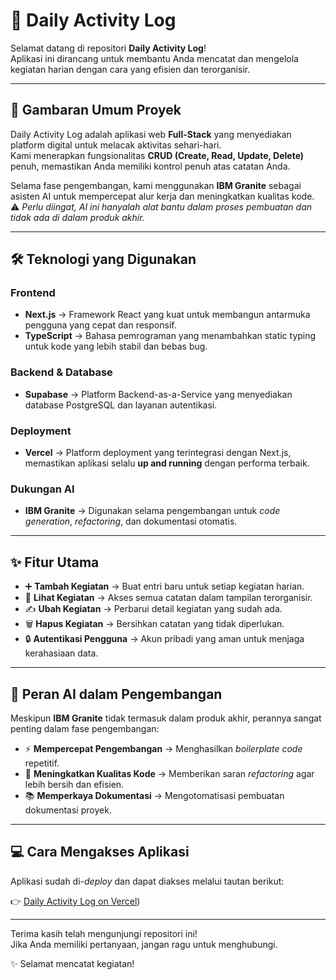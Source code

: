 # 📝 Daily Activity Log

Selamat datang di repositori **Daily Activity Log**!  
Aplikasi ini dirancang untuk membantu Anda mencatat dan mengelola kegiatan harian dengan cara yang efisien dan terorganisir.

---

## 🚀 Gambaran Umum Proyek
Daily Activity Log adalah aplikasi web **Full-Stack** yang menyediakan platform digital untuk melacak aktivitas sehari-hari.  
Kami menerapkan fungsionalitas **CRUD (Create, Read, Update, Delete)** penuh, memastikan Anda memiliki kontrol penuh atas catatan Anda.

Selama fase pengembangan, kami menggunakan **IBM Granite** sebagai asisten AI untuk mempercepat alur kerja dan meningkatkan kualitas kode.  
⚠️ *Perlu diingat, AI ini hanyalah alat bantu dalam proses pembuatan dan tidak ada di dalam produk akhir.*

---

## 🛠️ Teknologi yang Digunakan

### Frontend
- **Next.js** → Framework React yang kuat untuk membangun antarmuka pengguna yang cepat dan responsif.  
- **TypeScript** → Bahasa pemrograman yang menambahkan static typing untuk kode yang lebih stabil dan bebas bug.

### Backend & Database
- **Supabase** → Platform Backend-as-a-Service yang menyediakan database PostgreSQL dan layanan autentikasi.

### Deployment
- **Vercel** → Platform deployment yang terintegrasi dengan Next.js, memastikan aplikasi selalu **up and running** dengan performa terbaik.

### Dukungan AI
- **IBM Granite** → Digunakan selama pengembangan untuk *code generation*, *refactoring*, dan dokumentasi otomatis.

---

## ✨ Fitur Utama
- ➕ **Tambah Kegiatan** → Buat entri baru untuk setiap kegiatan harian.  
- 📖 **Lihat Kegiatan** → Akses semua catatan dalam tampilan terorganisir.  
- ✍️ **Ubah Kegiatan** → Perbarui detail kegiatan yang sudah ada.  
- 🗑️ **Hapus Kegiatan** → Bersihkan catatan yang tidak diperlukan.  
- 🔒 **Autentikasi Pengguna** → Akun pribadi yang aman untuk menjaga kerahasiaan data.  

---

## 🤖 Peran AI dalam Pengembangan
Meskipun **IBM Granite** tidak termasuk dalam produk akhir, perannya sangat penting dalam fase pengembangan:

- ⚡ **Mempercepat Pengembangan** → Menghasilkan *boilerplate code* repetitif.  
- 🧹 **Meningkatkan Kualitas Kode** → Memberikan saran *refactoring* agar lebih bersih dan efisien.  
- 📚 **Memperkaya Dokumentasi** → Mengotomatisasi pembuatan dokumentasi proyek.  

---

## 💻 Cara Mengakses Aplikasi
Aplikasi sudah di-*deploy* dan dapat diakses melalui tautan berikut:  

👉 [Daily Activity Log on Vercel]([https://v0-daily-activity-log.vercel.app/))

---

Terima kasih telah mengunjungi repositori ini!  
Jika Anda memiliki pertanyaan, jangan ragu untuk menghubungi.  

✨ Selamat mencatat kegiatan!
